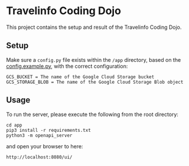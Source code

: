 # Travelinfo Coding Dojo

This project contains the setup and result of the Travelinfo Coding Dojo.

## Setup
Make sure a ```config.py``` file exists within the ```/app``` directory, based on the [config.example.py](config.example.py), with the correct configuration:
~~~
GCS_BUCKET = The name of the Google Cloud Storage bucket
GCS_STORAGE_BLOB = The name of the Google Cloud Storage Blob object
~~~

## Usage
To run the server, please execute the following from the root directory:

```
cd app
pip3 install -r requirements.txt
python3 -m openapi_server
```

and open your browser to here:

```
http://localhost:8080/ui/
```

